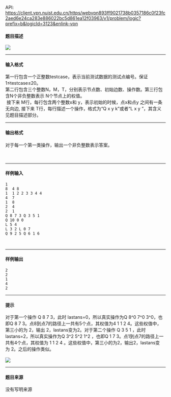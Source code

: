 API: https://client.vpn.nuist.edu.cn/https/webvpn893ff9021738b0357186c0f23fc2aed6e24ca283e886022bc5d861ea12f03963/v1/problem/logic?prefix=b&logicId=3123&enlink-vpn

#### 题目描述

![](../file/3123_0.jpg)

---

#### 输入格式

第一行包含一个正整数testcase，表示当前测试数据的测试点编号。保证1≤testcase≤20。  
第二行包含三个整数N，M，T，分别表示节点数、初始边数、操作数。第三行包含N个非负整数表示 N个节点上的权值。  
 接下来 M行，每行包含两个整数x和 y，表示初始的时候，点x和点y 之间有一条无向边, 接下来 T行，每行描述一个操作，格式为“Q x y k”或者“L x y ”，其含义见题目描述部分。

---

#### 输出格式

对于每一个第一类操作，输出一个非负整数表示答案。   
   
 

---

#### 样例输入
```
1 
8  4 8
1  1 2 2 3 3 4 4
4  7
1  8
2  4
2  1
Q 8 7 3 Q 3 5 1 
Q 10 0 0 
L 5 4 
L 3 2 L 0 7 
Q 9 2 5 Q 6 1 6 
 
 
```

---

#### 样例输出
```
2 
2
1
4
2 
```

---

#### 提示

  
对于第一个操作 Q 8 7 3，此时 lastans=0，所以真实操作为Q 8^0 7^0 3^0，也即Q 8 7 3。点8到点7的路径上一共有5个点，其权值为4 1 1 2 4。这些权值中，第三小的为 2，输出 2，lastans变为2。对于第二个操作 Q 3 5 1 ，此时lastans=2，所以真实操作为Q 3^2 5^2 1^2 ，也即Q 1 7 3。点1到点7的路径上一共有4个点，其权值为 1 1 2 4 。这些权值中，第三小的为2，输出2，lastans变为 2。之后的操作类似。   
   
![](../file/3123_0.jpg)

---

#### 题目来源

没有写明来源